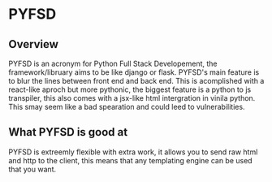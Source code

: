 # PYFSD

## Overview

PYFSD is an acronym for Python Full Stack Developement, the framework/libruary aims to be like django or flask. PYFSD's main feature is to blur the lines between front end and back end. This is acomplished with a react-like aproch but more pythonic, the biggest feature is a python to js transpiler, this also comes with a jsx-like html intergration in vinila python. This smay seem like a bad spearation and could leed to vulnerabilities.

## What PYFSD is good at

PYFSD is extreemly flexible with extra work, it allows you to send raw html and http to the client, this means that any templating engine can be used that you want.
